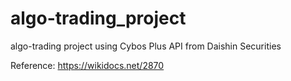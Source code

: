 # algo-trading_project
algo-trading project using Cybos Plus API from Daishin Securities

Reference: https://wikidocs.net/2870 
